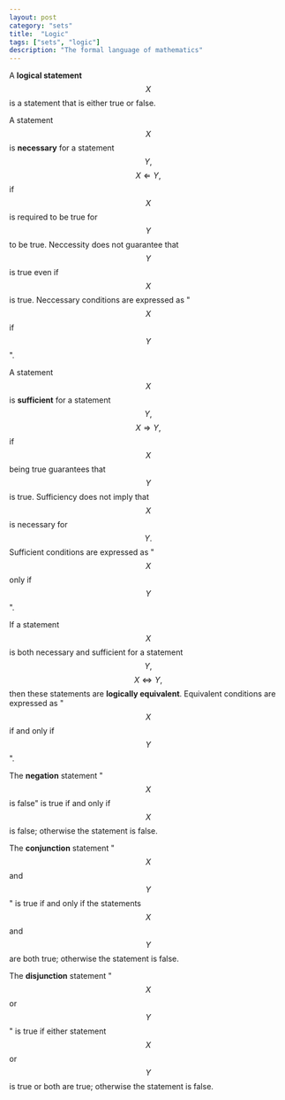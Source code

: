 ```yaml
---
layout: post
category: "sets"
title:  "Logic"
tags: ["sets", "logic"]
description: "The formal language of mathematics"
---
```


A **logical statement** $$X$$ is a statement that is either true or false.

A statement $$X$$ is **necessary** for a statement $$Y,$$ $$X \Leftarrow Y,$$ if $$X$$ is required to be true for $$Y$$ to be true. Neccessity does not guarantee that $$Y$$ is true even if $$X$$ is true. Neccessary conditions are expressed as "$$X$$ if $$Y$$".

A statement $$X$$ is **sufficient** for a statement $$Y,$$ $$X \Rightarrow Y,$$ if $$X$$ being true guarantees that $$Y$$ is true. Sufficiency does not imply that $$X$$ is necessary for $$Y.$$ Sufficient conditions are expressed as "$$X$$ only if $$Y$$".

If a statement $$X$$ is both necessary and sufficient for a statement $$Y,$$ $$X \Leftrightarrow Y,$$ then these statements are **logically equivalent**. Equivalent conditions are expressed as "$$X$$ if and only if $$Y$$".

The **negation** statement "$$X$$ is false" is true if and only if $$X$$ is false; otherwise the statement is false.

The **conjunction** statement "$$X$$ and $$Y$$" is true if and only if the statements $$X$$ and $$Y$$ are both true; otherwise the statement is false.

The **disjunction** statement "$$X$$ or $$Y$$" is true if either statement $$X$$ or $$Y$$ is true or both are true; otherwise the statement is false.
